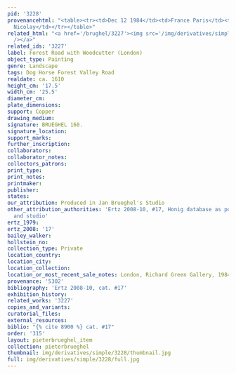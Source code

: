 ```yaml
---
pid: '3228'
provenancehtml: "<table><tr><td>Dec 12 1984</td><td>France Paris</td><td>Sale Couturier
  Nicolay</td></tr></table>"
related_html: "<a href='/brughel/3227'><img src='/img/derivatives/simple/3227/thumbnail.jpg'
  /></a>"
related_ids: '3227'
label: Forest Road with Woodcutter (London)
object_type: Painting
genre: Landscape
tags: Dog Horse Forest Valley Road
realdate: ca. 1610
height_cm: '17.5'
width_cm: '25.5'
diameter_cm:
plate_dimensions:
support: Copper
drawing_medium:
signature: BRUEGHEL 160.
signature_location:
support_marks:
further_inscription:
collaborators:
collaborator_notes:
collectors_patrons:
print_type:
print_notes:
printmaker:
publisher:
states:
our_attribution: Produced in Jan Brueghel's Studio
other_attribution_authorities: 'Ertz 2008-10, #17, Honig database as possibly Jan
  and studio'
ertz_1979:
ertz_2008: '17'
bailey_walker:
hollstein_no:
collection_type: Private
location_country:
location_city:
location_collection:
location_or_most_recent_sale_notes: London, Richard Green Gallery, 1984
provenance: '5302'
bibliography: 'Ertz 2008-10, cat. #17'
exhibition_history:
related_works: '3227'
copies_and_variants:
curatorial_files:
external_resources:
biblio: "{% cite 8900 %} cat. #17"
order: '315'
layout: pieterbrueghel_item
collection: pieterbrueghel
thumbnail: img/derivatives/simple/3228/thumbnail.jpg
full: img/derivatives/simple/3228/full.jpg
---
```

